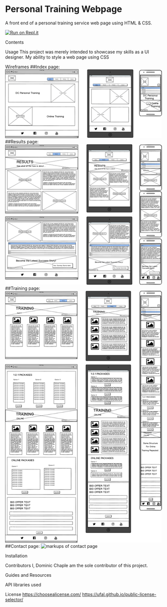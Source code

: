 # Personal Training Webpage
A front end of a personal training service web page using HTML &amp; CSS.

[![Run on Repl.it](https://repl.it/badge/github/Domchap90/personal-training)](https://repl.it/github/Domchap90/personal-training)

Contents


Usage
This project was merely intended to showcase my skills as a UI designer. My ability to style a web page using CSS

Wireframes
##Index page:
<img src="assets/wireframes/index_page.png" alt="markups of index page">
##Results page:
<img src="assets/wireframes/results_page.png" alt="markups of results page">
##Training page:
<img src="assets/wireframes/training_page.png" alt="markups of training page">
##Contact page:
<img src="assets/wireframes/contact.png" alt="markups of contact page">


Installation


Contributors
I, Dominic Chaple am the sole contributor of this project.

Guides and Resources

API
libraries used 

License
https://choosealicense.com/
https://ufal.github.io/public-license-selector/